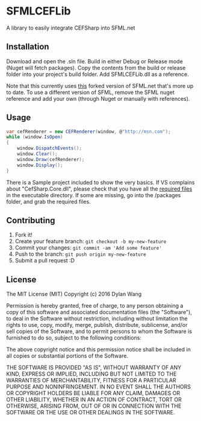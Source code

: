 # SFMLCEFLib
A library to easily integrate CEFSharp into SFML.net
## Installation
Download and open the .sln file. Build in either Debug or Release mode (Nuget will fetch packages). Copy the contents from the build or release folder into your project's build folder. Add SFMLCEFLib.dll as a reference.

Note that this currently uses [this](https://github.com/graphnode/SFML.Net) forked version of SFML.net that's more up to date. To use a different version of SFML, remove the SFML nuget reference and add your own (through Nuget or manually with references).
## Usage
```C#
var cefRenderer = new CEFRenderer(window, @"http://msn.com");
while (window.IsOpen)
{
	window.DispatchEvents();
	window.Clear();
	window.Draw(cefRenderer);
	window.Display();
}
```

There is a Sample project included to show the very basics. If VS complains about "CefSharp.Core.dll", please check that you have all the [required files](https://github.com/cefsharp/CefSharp/wiki/Output-files-description-table-(Redistribution)) in the executable directory. If some are missing, go into the /packages folder, and grab the required files.

## Contributing
1. Fork it!
2. Create your feature branch: `git checkout -b my-new-feature`
3. Commit your changes: `git commit -am 'Add some feature'`
4. Push to the branch: `git push origin my-new-feature`
5. Submit a pull request :D

## License
The MIT License (MIT)
Copyright (c) 2016 Dylan Wang

Permission is hereby granted, free of charge, to any person obtaining a copy of this software and associated documentation files (the "Software"), to deal in the Software without restriction, including without limitation the rights to use, copy, modify, merge, publish, distribute, sublicense, and/or sell copies of the Software, and to permit persons to whom the Software is furnished to do so, subject to the following conditions:

The above copyright notice and this permission notice shall be included in all copies or substantial portions of the Software.

THE SOFTWARE IS PROVIDED "AS IS", WITHOUT WARRANTY OF ANY KIND, EXPRESS OR IMPLIED, INCLUDING BUT NOT LIMITED TO THE WARRANTIES OF MERCHANTABILITY, FITNESS FOR A PARTICULAR PURPOSE AND NONINFRINGEMENT. IN NO EVENT SHALL THE AUTHORS OR COPYRIGHT HOLDERS BE LIABLE FOR ANY CLAIM, DAMAGES OR OTHER LIABILITY, WHETHER IN AN ACTION OF CONTRACT, TORT OR OTHERWISE, ARISING FROM, OUT OF OR IN CONNECTION WITH THE SOFTWARE OR THE USE OR OTHER DEALINGS IN THE SOFTWARE.